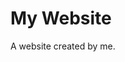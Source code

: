<!DOCTYPE html>
<html lang="en">

<body>
<h1> My Website</h1>
<p> A website created by me.</p>
</body>
</html>
